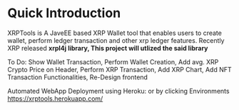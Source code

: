# Quick Introduction

XRPTools is A JaveEE based XRP Wallet tool that enables users to create wallet, perform ledger transaction and other xrp ledger features. Recently XRP released
**xrpl4j library, This project will utlized the said library**


To Do: Show Wallet Transaction, Perform Wallet Creation, Add avg. XRP Crypto Price on Header, Perform XRP Transaction, Add XRP Chart, Add NFT Transaction Functionalities, Re-Design frontend

Automated WebApp Deployment using Heroku: or by clicking Environments
https://xrptools.herokuapp.com/
